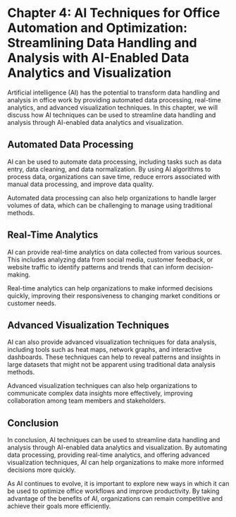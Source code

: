 Chapter 4: AI Techniques for Office Automation and Optimization: Streamlining Data Handling and Analysis with AI-Enabled Data Analytics and Visualization
=========================================================================================================================================================

Artificial intelligence (AI) has the potential to transform data handling and analysis in office work by providing automated data processing, real-time analytics, and advanced visualization techniques. In this chapter, we will discuss how AI techniques can be used to streamline data handling and analysis through AI-enabled data analytics and visualization.

Automated Data Processing
-------------------------

AI can be used to automate data processing, including tasks such as data entry, data cleaning, and data normalization. By using AI algorithms to process data, organizations can save time, reduce errors associated with manual data processing, and improve data quality.

Automated data processing can also help organizations to handle larger volumes of data, which can be challenging to manage using traditional methods.

Real-Time Analytics
-------------------

AI can provide real-time analytics on data collected from various sources. This includes analyzing data from social media, customer feedback, or website traffic to identify patterns and trends that can inform decision-making.

Real-time analytics can help organizations to make informed decisions quickly, improving their responsiveness to changing market conditions or customer needs.

Advanced Visualization Techniques
---------------------------------

AI can also provide advanced visualization techniques for data analysis, including tools such as heat maps, network graphs, and interactive dashboards. These techniques can help to reveal patterns and insights in large datasets that might not be apparent using traditional data analysis methods.

Advanced visualization techniques can also help organizations to communicate complex data insights more effectively, improving collaboration among team members and stakeholders.

Conclusion
----------

In conclusion, AI techniques can be used to streamline data handling and analysis through AI-enabled data analytics and visualization. By automating data processing, providing real-time analytics, and offering advanced visualization techniques, AI can help organizations to make more informed decisions more quickly.

As AI continues to evolve, it is important to explore new ways in which it can be used to optimize office workflows and improve productivity. By taking advantage of the benefits of AI, organizations can remain competitive and achieve their goals more efficiently.

